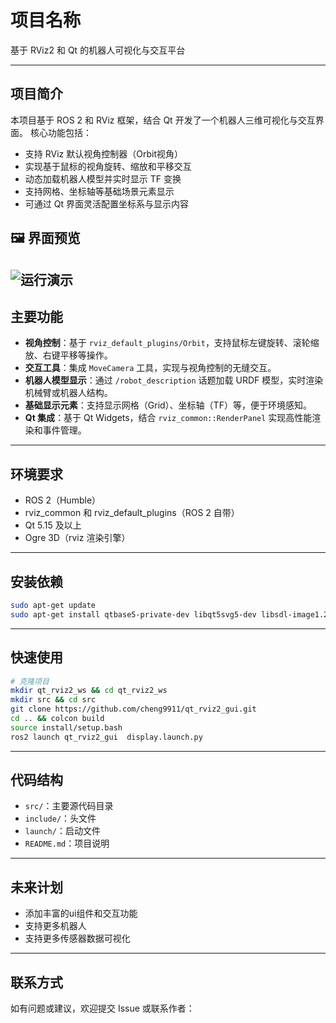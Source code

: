 

# 项目名称

基于 RViz2 和 Qt 的机器人可视化与交互平台

---

## 项目简介

本项目基于 ROS 2 和 RViz 框架，结合 Qt 开发了一个机器人三维可视化与交互界面。
核心功能包括：

* 支持 RViz 默认视角控制器（Orbit视角）
* 实现基于鼠标的视角旋转、缩放和平移交互
* 动态加载机器人模型并实时显示 TF 变换
* 支持网格、坐标轴等基础场景元素显示
* 可通过 Qt 界面灵活配置坐标系与显示内容
## 🖼️ 界面预览
![运行演示](https://github.com/cheng9911/qt_rviz2_gui/raw/main/src/qt_rviz2_gui/image/output.gif)
---

## 主要功能

* **视角控制**：基于 `rviz_default_plugins/Orbit`，支持鼠标左键旋转、滚轮缩放、右键平移等操作。
* **交互工具**：集成 `MoveCamera` 工具，实现与视角控制的无缝交互。
* **机器人模型显示**：通过 `/robot_description` 话题加载 URDF 模型，实时渲染机械臂或机器人结构。
* **基础显示元素**：支持显示网格（Grid）、坐标轴（TF）等，便于环境感知。
* **Qt 集成**：基于 Qt Widgets，结合 `rviz_common::RenderPanel` 实现高性能渲染和事件管理。

---

## 环境要求

* ROS 2（Humble）
* rviz\_common 和 rviz\_default\_plugins（ROS 2 自带）
* Qt 5.15 及以上
* Ogre 3D（rviz 渲染引擎）

---
## 安装依赖
```bash
sudo apt-get update
sudo apt-get install qtbase5-private-dev libqt5svg5-dev libsdl-image1.2-dev libsdl1.2-dev -y
```
---
## 快速使用
```bash
# 克隆项目
mkdir qt_rviz2_ws && cd qt_rviz2_ws
mkdir src && cd src
git clone https://github.com/cheng9911/qt_rviz2_gui.git
cd .. && colcon build
source install/setup.bash
ros2 launch qt_rviz2_gui  display.launch.py
```
---

## 代码结构

* `src/`：主要源代码目录
* `include/`：头文件
* `launch/`：启动文件
* `README.md`：项目说明

---

## 未来计划

* 添加丰富的ui组件和交互功能
* 支持更多机器人
* 支持更多传感器数据可视化


---

## 联系方式

如有问题或建议，欢迎提交 Issue 或联系作者：

